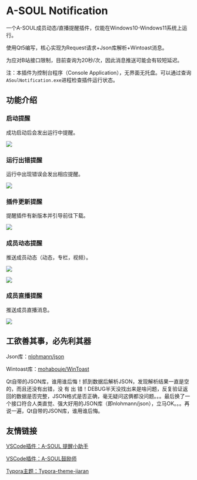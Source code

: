 # A-SOUL Notification
一个A-SOUL成员动态/直播提醒插件，仅能在Windows10-Windows11系统上运行。

使用Qt5编写，核心实现为Request请求+Json库解析+Wintoast消息。

为应对B站接口限制，目前查询为20秒/次，因此消息推送可能会有较短延迟。

注：本插件为控制台程序（Console Application），无界面无托盘。可以通过查询`ASoulNotification.exe`进程检查插件运行状态。

## 功能介绍

### 启动提醒

成功启动后会发出运行中提醒。

![](https://cdn.jsdelivr.net/gh/skykeyjoker/A-Soul-Notification@master/screenshots/start.png)



### 运行出错提醒

运行中出现错误会发出相应提醒。

![](https://cdn.jsdelivr.net/gh/skykeyjoker/A-Soul-Notification@master/screenshots/error.png)



### 插件更新提醒

提醒插件有新版本并引导前往下载。

![](https://cdn.jsdelivr.net/gh/skykeyjoker/A-Soul-Notification@master/screenshots/update.png)



### 成员动态提醒

推送成员动态（动态，专栏，视频）。

![](https://cdn.jsdelivr.net/gh/skykeyjoker/A-Soul-Notification@master/screenshots/dy1.png)

![](https://cdn.jsdelivr.net/gh/skykeyjoker/A-Soul-Notification@master/screenshots/dy2.png)



### 成员直播提醒

推送成员直播消息。

![](https://cdn.jsdelivr.net/gh/skykeyjoker/A-Soul-Notification@master/screenshots/live.png)



## 工欲善其事，必先利其器

Json库：[nlohmann/json](https://github.com/nlohmann/json)

Wintoast库：[mohabouje/WinToast](https://github.com/mohabouje/WinToast)

Qt自带的JSON库，谁用谁后悔！抓到数据后解析JSON，发现解析结果一直是空的，而且还没有出错，没 有 出 错！DEBUG半天没找出来是啥问题，反复验证返回的数据是否完整，JSON格式是否正确，毫无疑问这俩都没问题。。。最后换了一个接口符合人类直觉、强大好用的JSON库（即nlohmann/json），立马OK。。。再说一遍，Qt自带的JSON库，谁用谁后悔。



## 友情链接

[VSCode插件：A-SOUL 提醒小助手](https://github.com/luooooob/vscode-asoul-notifications)

[VSCode插件：A-SOUL鼓励师](https://github.com/as042971/vscode-asoul)

[Typora主题：Typora-theme-jiaran](https://github.com/q19980722/Typora-theme-jiaran)

